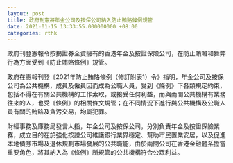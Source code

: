 ```yaml
---
layout: post
title: 政府刊憲將年金公司及按保公司納入防止賄賂條例規管
date: 2021-01-15 13:33:55.000000000 +08:00
categories: rthk
---
```


政府刊登憲報令按揭證券全資擁有的香港年金及按證保險公司，在防止賄賂和舞弊行為方面受到《防止賄賂條例》規管。

政府在憲報刊登《2021年防止賄賂條例（修訂附表1）令》指明，年金公司及按保公司為公共機構，成員及僱員因而成為公職人員，受到《條例》下各類規定約束，包括不得在有關公共機構的工作索取，或接受任何利益，而與兩間公共機構有業務往來的人，也受《條例》的相關條文規管；在不同情況下進行與公共機構及公職人員有關的賄賂及貪污交易，均屬犯罪。 　　

財經事務及庫務局發言人指，年金公司及按保公司，分別負責年金及按證保險業務，成立目的在於強化按證公司維護銀行業界穩定、幫助市民置業安居，以及促進本地債券市場及退休規劃市場發展的公共職能，由於兩間公司在香港金融體系擔當重要角色，將其納入為《條例》所規管的公共機構符合公眾利益。
